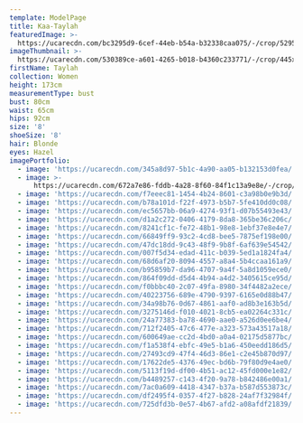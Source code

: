 ```yaml
---
template: ModelPage
title: Kaa-Taylah
featuredImage: >-
  https://ucarecdn.com/bc3295d9-6cef-44eb-b54a-b32338caa075/-/crop/5295x3526/0,866/-/preview/
imageThumbnail: >-
  https://ucarecdn.com/530389ce-a601-4265-b018-b4360c233771/-/crop/445x613/331,44/-/preview/
firstName: Taylah
collection: Women
height: 173cm
measurementType: bust
bust: 80cm
waist: 65cm
hips: 92cm
size: '8'
shoeSize: '8'
hair: Blonde
eyes: Hazel
imagePortfolio:
  - image: 'https://ucarecdn.com/345a8d97-5b1c-4a90-aa05-b132153d0fea/'
  - image: >-
      https://ucarecdn.com/672a7e86-fddb-4a28-8f60-84f1c13a9e8e/-/crop/648x832/230,29/-/preview/
  - image: 'https://ucarecdn.com/f7eeec81-1454-4b24-8601-c3a98b0e9b3d/'
  - image: 'https://ucarecdn.com/b78a101d-f22f-4973-b5b7-5fe410dd0c08/'
  - image: 'https://ucarecdn.com/ec5657bb-06a9-4274-93f1-d07b55493e43/'
  - image: 'https://ucarecdn.com/d1a2c272-0406-4179-8da8-365be36c206c/'
  - image: 'https://ucarecdn.com/8241cf1c-fe72-48b1-98e8-1ebf37e8e4e7/'
  - image: 'https://ucarecdn.com/66849ff9-93c2-4cd8-bee5-7875ef198e00/'
  - image: 'https://ucarecdn.com/47dc18dd-9c43-48f9-9b8f-6af639e54542/'
  - image: 'https://ucarecdn.com/007f5d34-edad-411c-b039-5ed1a1824fa4/'
  - image: 'https://ucarecdn.com/68d6af20-8094-4557-a8a4-5b4ccaa161a9/'
  - image: 'https://ucarecdn.com/b95859b7-da96-4707-9a4f-5a8d1059ece0/'
  - image: 'https://ucarecdn.com/864f09dd-d5d4-4b94-a4d2-3405615ce95d/'
  - image: 'https://ucarecdn.com/f0bbbc40-2c07-49fa-8980-34f4482a2ece/'
  - image: 'https://ucarecdn.com/40223756-689e-4790-9397-6165e0d88b47/'
  - image: 'https://ucarecdn.com/34a98b76-0d67-4861-aaf0-ad8b3e163b5d/'
  - image: 'https://ucarecdn.com/3275146d-f010-4021-8cb5-ea02264c331c/'
  - image: 'https://ucarecdn.com/24a77383-ba78-4690-aae0-a526d0ee6be4/'
  - image: 'https://ucarecdn.com/712f2405-47c6-477e-a323-573a43517a18/'
  - image: 'https://ucarecdn.com/600649ae-cc2d-4bd0-a0a4-02175d5877bc/'
  - image: 'https://ucarecdn.com/f1a538f4-ebfc-49e5-b1a6-450eedd186d5/'
  - image: 'https://ucarecdn.com/27493cd9-47f4-46d3-86e1-c2e45b870d97/'
  - image: 'https://ucarecdn.com/17622de5-4376-49ec-bd6b-79f80d9e4ae0/'
  - image: 'https://ucarecdn.com/5113f19d-df00-4b51-ac12-45fd000e1e82/'
  - image: 'https://ucarecdn.com/b4489257-c143-4f20-9a78-b842486e00a1/'
  - image: 'https://ucarecdn.com/7ac0a609-4418-4347-b37a-b587d553873c/'
  - image: 'https://ucarecdn.com/df2495f4-0357-4f27-b828-24af7f32984f/'
  - image: 'https://ucarecdn.com/725dfd3b-0e57-4b67-afd2-a08afdf21839/'
---
```


